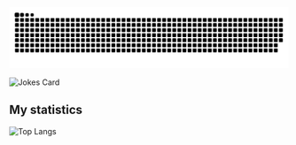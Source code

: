 <picture>
  <source media="(prefers-color-scheme: dark)" srcset="https://raw.githubusercontent.com/platane/platane/output/github-contribution-grid-snake-dark.svg">
  <source media="(prefers-color-scheme: light)" srcset="https://raw.githubusercontent.com/platane/platane/output/github-contribution-grid-snake.svg">
  <img alt="github contribution grid snake animation" src="https://raw.githubusercontent.com/platane/platane/output/github-contribution-grid-snake.svg">
</picture>

![Jokes Card](https://readme-jokes.vercel.app/api)

## My statistics
![Top Langs](https://github-readme-stats.vercel.app/api/top-langs/?username=Romanennko&layout=compact&theme=highcontrast)
